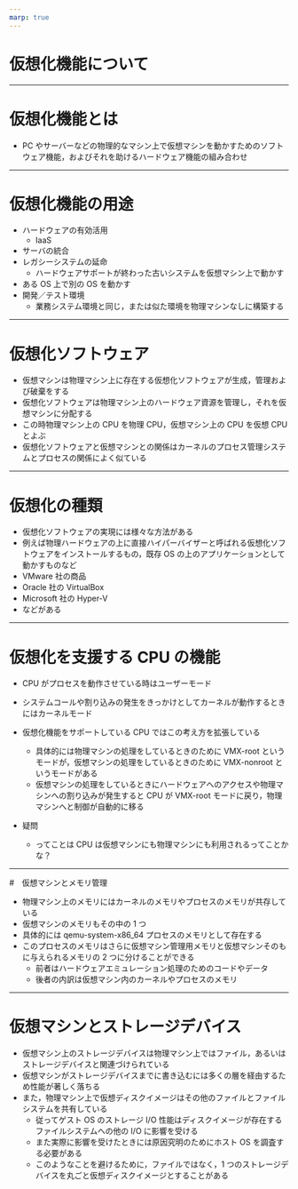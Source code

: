 ```yaml
---
marp: true
---
```


# 仮想化機能について

---

# 仮想化機能とは

- PC やサーバーなどの物理的なマシン上で仮想マシンを動かすためのソフトウェア機能，およびそれを助けるハードウェア機能の組み合わせ

---

# 仮想化機能の用途

- ハードウェアの有効活用
  - IaaS
- サーバの統合
- レガシーシステムの延命
  - ハードウェアサポートが終わった古いシステムを仮想マシン上で動かす
- ある OS 上で別の OS を動かす
- 開発／テスト環境
  - 業務システム環境と同じ，または似た環境を物理マシンなしに構築する

---

# 仮想化ソフトウェア

- 仮想マシンは物理マシン上に存在する仮想化ソフトウェアが生成，管理および破棄をする
- 仮想化ソフトウェアは物理マシン上のハードウェア資源を管理し，それを仮想マシンに分配する
- この時物理マシン上の CPU を物理 CPU，仮想マシン上の CPU を仮想 CPU とよぶ
- 仮想化ソフトウェアと仮想マシンとの関係はカーネルのプロセス管理システムとプロセスの関係によく似ている

---

# 仮想化の種類

- 仮想化ソフトウェアの実現には様々な方法がある
- 例えば物理ハードウェアの上に直接ハイパーバイザーと呼ばれる仮想化ソフトウェアをインストールするもの，既存 OS の上のアプリケーションとして動かすものなど
- VMware 社の商品
- Oracle 社の VirtualBox
- Microsoft 社の Hyper-V
- などがある

---

# 仮想化を支援する CPU の機能

- CPU がプロセスを動作させている時はユーザーモード
- システムコールや割り込みの発生をきっかけとしてカーネルが動作するときにはカーネルモード
- 仮想化機能をサポートしている CPU ではこの考え方を拡張している

  - 具体的には物理マシンの処理をしているときのために VMX-root というモードが，仮想マシンの処理をしているときのために VMX-nonroot というモードがある
  - 仮想マシンの処理をしているときにハードウェアへのアクセスや物理マシンへの割り込みが発生すると CPU が VMX-root モードに戻り，物理マシンへと制御が自動的に移る

- 疑問
  - ってことは CPU は仮想マシンにも物理マシンにも利用されるってことかな？

---

#　仮想マシンとメモリ管理

- 物理マシン上のメモリにはカーネルのメモリやプロセスのメモリが共存している
- 仮想マシンのメモリもその中の 1 つ
- 具体的には qemu-system-x86_64 プロセスのメモリとして存在する
- このプロセスのメモリはさらに仮想マシン管理用メモリと仮想マシンそのもに与えられるメモリの 2 つに分けることができる
  - 前者はハードウェアエミュレーション処理のためのコードやデータ
  - 後者の内訳は仮想マシン内のカーネルやプロセスのメモリ

---

# 仮想マシンとストレージデバイス

- 仮想マシン上のストレージデバイスは物理マシン上ではファイル，あるいはストレージデバイスと関連づけられている
- 仮想マシンがストレージデバイスまでに書き込むには多くの層を経由するため性能が著しく落ちる
- また，物理マシン上で仮想ディスクイメージはその他のファイルとファイルシステムを共有している
  - 従ってゲスト OS のストレージ I/O 性能はディスクイメージが存在するファイルシステムへの他の I/O に影響を受ける
  - また実際に影響を受けたときには原因究明のためにホスト OS を調査する必要がある
  - このようなことを避けるために，ファイルではなく，1 つのストレージデバイスを丸ごと仮想ディスクイメージとすることがある
